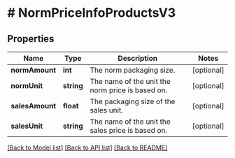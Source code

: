 # # NormPriceInfoProductsV3

## Properties

Name | Type | Description | Notes
------------ | ------------- | ------------- | -------------
**normAmount** | **int** | The norm packaging size. | [optional]
**normUnit** | **string** | The name of the unit the norm price is based on. | [optional]
**salesAmount** | **float** | The packaging size of the sales unit. | [optional]
**salesUnit** | **string** | The name of the unit the sales price is based on. | [optional]

[[Back to Model list]](../../README.md#models) [[Back to API list]](../../README.md#endpoints) [[Back to README]](../../README.md)
